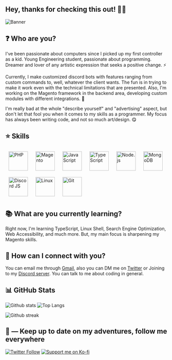 ## Hey, thanks for checking this out! 🤘🏽

![Banner](https://blog.bit.ai/wp-content/uploads/2018/09/How-to-Embed-GitHub-Gists-in-Your-Documents-Blog-Banner.png)

## ❓ Who are you?

I've been passionate about computers since I picked up my first controller as a kid. Young Engineering student, passionate about programming. Dreamer and lover of any artistic expression that seeks a positive change. ⚡

Currently, I make customized discord bots with features ranging from custom commands to, well, whatever the client wants. The fun is in trying to make it work even with the technical limitations that are presented. Also, I'm working on the Magento framework in the backend area, developing custom modules with different integrations. 🤯

I'm really bad at the whole "describe yourself" and "advertising" aspect, but don't let that fool you when it comes to my skills as a programmer. My focus has always been writing code, and not so much art/design. 😋

## :star: Skills

<div align="">  
<img style="margin: 10px" src="https://cdn.jsdelivr.net/gh/devicons/devicon/icons/php/php-original.svg" alt="PHP" height="60" />
<img style="margin: 10px" src="https://cdn.jsdelivr.net/gh/devicons/devicon/icons/magento/magento-original.svg" alt="Magento" height="60" />
<img style="margin: 10px" src="https://cdn.jsdelivr.net/gh/devicons/devicon/icons/javascript/javascript-original.svg" alt="JavaScript" height="60" />
<img style="margin: 10px" src="https://cdn.jsdelivr.net/gh/devicons/devicon/icons/typescript/typescript-original.svg" alt="TypeScript" height="60" />
<img style="margin: 10px" src="https://cdn.jsdelivr.net/gh/devicons/devicon/icons/nodejs/nodejs-original.svg" alt="Node.js" height="60" />
<img style="margin: 10px" src="https://cdn.jsdelivr.net/gh/devicons/devicon/icons/mongodb/mongodb-original.svg" alt="MongoDB" height="60" />
<img style="margin: 10px" src="https://cdn.jsdelivr.net/gh/devicons/devicon/icons/discordjs/discordjs-original.svg" alt="Discord JS" height="60" />
<img style="margin: 10px" src="https://cdn.jsdelivr.net/gh/devicons/devicon/icons/linux/linux-original.svg" alt="Linux" height="60" />  
<img style="margin: 10px" src="https://cdn.jsdelivr.net/gh/devicons/devicon/icons/git/git-original.svg" alt="Git" height="60" />  
</div>  

## :books: What are you currently learning?

Right now, I'm learning TypeScript, Linux Shell, Search Engine Optimization, Web Accessibility, and much more. But, my main focus is sharpening my Magento skills.

## :eyes: How can I connect with you?

You can email me through <a href="mailto:leoner@biglions.net">Gmail</a>, also you can DM me on [Twitter](https://twitter.com/soyleoner_) or Joining to my [Discord server](https://discord.gg/uJguFNpkWU). You can talk to me about coding in general.

## :bar_chart: GitHub Stats

![Github stats](https://github-readme-stats.vercel.app/api?username=Mr-Leonerrr&show_icons=true&hide=prs,issues&custom_title=Mr-Leonerrr&locale=en)
![Top Langs](https://github-readme-stats.vercel.app/api/top-langs/?username=Mr-Leonerrr&langs_count=4&layout=compact)

![Github streak](https://github-readme-streak-stats.herokuapp.com/?user=Mr-Leonerrr)

## 🍃 — Keep up to date on my adventures, follow me everywhere

[![Twitter Follow](https://img.shields.io/twitter/follow/soyleoner_?label=Follow%20me&logo=x&style=for-the-badge)](https://twitter.com/soyleoner_) [![Support me on Ko-fi](https://img.shields.io/badge/Support%20me-☕-orange.svg?style=for-the-badge)](https://ko-fi.com/mrleonerrr?via=mrleonerrr)
